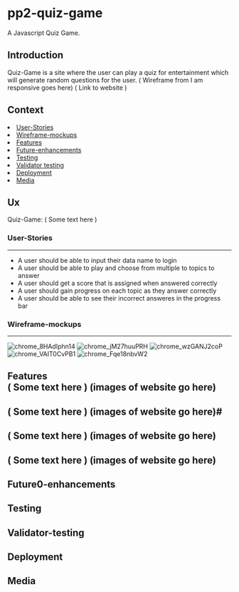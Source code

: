 # pp2-quiz-game
A Javascript Quiz Game.

## Introduction
Quiz-Game is a site where the user can play a quiz for entertainment which will generate random questions for the user.
( Wireframe from I am responsive goes here)
( Link to website )

## Context
<li><a href="#User-Stories">User-Stories</li>
<li><a href="#Wireframe-mockups">Wireframe-mockups</li>
<li><a href="#Features">Features</li>
<li><a href="#Future-enhancements">Future-enhancements</li>
<li><a href="#Testing">Testing</a></li>
<li><a href="#Validator-testing">Validator testing</a></li>
<li><a href="#Deployment">Deployment</a></li>
<li><a href="#Media">Media</a></li>

## Ux <br>
Quiz-Game: ( Some text here )

### User-Stories
--------------------
- A user should be able to input their data name to login
- A user should be able to play and choose from multiple to topics to answer
- A user should get a score that is assigned when answered correctly 
- A user should gain progress on each topic as they answer correctly
- A user should be able to see their incorrect answeres in the progress bar 

### Wireframe-mockups
--------------------
![chrome_8HAdIphn14](https://user-images.githubusercontent.com/43074374/144050653-96c5c12d-638e-4b12-9f61-1e7109991de5.png)
![chrome_jM27huuPRH](https://user-images.githubusercontent.com/43074374/144055164-554a849c-0f31-4e22-b5b5-dfd61a152909.png)
![chrome_wzGANJ2coP](https://user-images.githubusercontent.com/43074374/144055714-66f7fa3e-fa20-410e-bbf1-e4b72593a9ef.png)
![chrome_VAIT0CvPB1](https://user-images.githubusercontent.com/43074374/144056129-b5cc6536-c8dc-4106-804f-39e3b449111d.png)
![chrome_Fqe18nbvW2](https://user-images.githubusercontent.com/43074374/144091601-f2e6e385-1df2-4751-9041-33a674b25236.png)

Features <br>
( Some text here )
(images of website go here)
--------------------
( Some text here )
(images of website go here)#
--------------------
( Some text here )
(images of website go here)
--------------------
( Some text here )
(images of website go here)
--------------------

Future0-enhancements <br>
--------------------
Testing  <br>
--------------------
Validator-testing  <br>
--------------------
Deployment  <br>
--------------------
Media  <br>
--------------------

